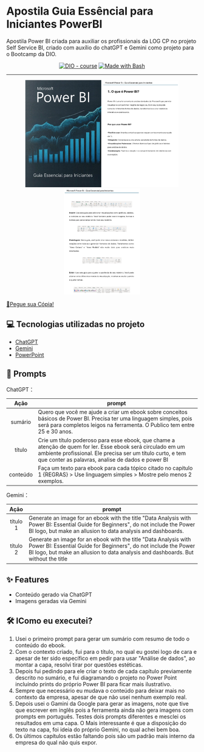 # Apostila Guia Essêncial para Iniciantes PowerBI

Apostila Power BI criada para auxiliar os profissionais da LOG CP no projeto Self Service BI, criado com auxílio do chatGPT e Gemini como projeto para o Bootcamp da DIO.

<p align="center">
<a href="https://dio.me/"><img src="https://img.shields.io/badge/DIO-Course-28DA77?logo=youtube" alt="DIO - course"></a>
<a href="https://www.gnu.org/software/bash/" title="Go to Bash homepage"><img src="https://img.shields.io/badge/Prompt-Project-blue?logo=gnu-bash&amp;logoColor=white" alt="Made with Bash"></a></p>

-------


<p align="center">
<img 
    src="https://github.com/afbarbosa/apostilaPowerBI/blob/main/Images/Capa.PNG"
    width="200"  
/>
<img 
    src="https://github.com/afbarbosa/apostilaPowerBI/blob/main/Images/Pagina%201.PNG"
    width="200"  
/>
<img 
    src="https://github.com/afbarbosa/apostilaPowerBI/blob/main/Images/Pagina%202.PNG"
    width="200"  
/>
</p>


<a href="https://github.com/afbarbosa/apostilaPowerBI/blob/main/Images/Power%20BI%20Guia%20Essencial%20para%20Iniciantes.pdf" title="PDF do Apostila"> 📕Pegue sua Cópia!</a>

## 💻 Tecnologias utilizadas no projeto

- [ChatGPT](https://chat.openai.com/) 
- [Gemini](https://gemini.google.com/app/)
- [PowerPoint](https://www.microsoft.com/en/microsoft-365/powerpoint)

## 🧠 Prompts


ChatGPT：

|   Ação   | prompt                                                                                                                                                                                                                                                                         |
| :------: | ------------------------------------------------------------------------------------------------------------------------------------------------------------------------------------------------------------------------------------------------------------------------------ |
|  sumário | Quero que você me ajude a criar um ebook sobre conceitos básicos de Power BI. Precisa ter uma linguagem simples, pois será para completos leigos na ferramenta. O Publico tem entre 25 e 30 anos.                       
|  título  | Crie um título poderoso para esse ebook, que chame a atenção de quem for ler. Esse ebook será circulado em um ambiente profissional. Ele precisa ser um título curto, e tem que conter as palavras, analise de dados e power BI                                                        |
| conteúdo | Faça um texto para ebook para cada tópico citado no capitulo 1 {REGRAS} > Use linguagem simples > Mostre pelo menos 2 exemplos. |


Gemini：

|  Ação  | prompt                                                                                 |
| :----: | -------------------------------------------------------------------------------------- |
| título 1 | Generate an image for an ebook with the title "Data Analysis with Power BI: Essential Guide for Beginners", do not include the Power BI logo, but make an allusion to data analysis and dashboards. |
| título 2 | Generate an image for an ebook with the title "Data Analysis with Power BI: Essential Guide for Beginners", do not include the Power BI logo, but make an allusion to data analysis and dashboards. But without the title|

## ✨ Features

- Conteúdo gerado via ChatGPT
- Imagens geradas via Gemini

## 🛠️ IComo eu executei?

<ol>
  <li>Usei o primeiro prompt para gerar um sumário com resumo de todo o conteúdo do ebook.</li>
  <li>Com o contexto criado, fui para o título, no qual eu gostei logo de cara e apesar de ter sido específico em pedir para usar "Análise de dados", ao montar a capa, resolvi tirar por questões estéticas.</li>
  <li>Depois fui pedindo para ele criar o texto de cada capítulo previamente descrito no sumário, e fui diagramando o projeto no Power Point incluíndo prints do próprio Power BI para ficar mais ilustrativo.</li>
  <li>Sempre que necessário eu mudava o conteúdo para deixar mais no contexto da empresa, apesar de que não usei nenhum exemplo real.</li>
  <li>Depois usei o Gamini da Google para gerar as imagens, note que tive que escrever em inglês pois a ferramenta ainda não gera imagens com prompts em português. Testes dois prompts diferentes e mesclei os resultados em uma capa.
    O Mais interessante é que a disposição do texto na capa, foi ideia do próprio Gemini, no qual achei bem boa.</li>
  <li>Os últimos capítulos estão faltando pois são um padrão mais interno da empresa do qual não quis expor.</li>
</ol>
